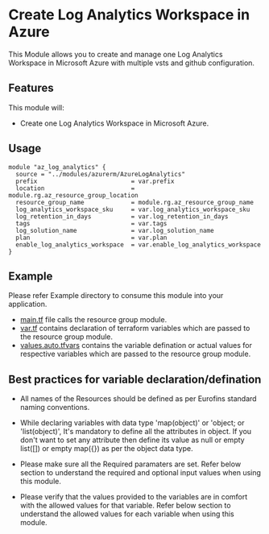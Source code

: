 # Create Log Analytics Workspace in Azure

This Module allows you to create and manage one Log Analytics Workspace in Microsoft Azure with multiple vsts and github configuration.

## Features

This module will:

- Create one Log Analytics Workspace in Microsoft Azure.

## Usage

```hcl
module "az_log_analytics" {
  source = "../modules/azurerm/AzureLogAnalytics"
  prefix                          = var.prefix
  location                        = module.rg.az_resource_group_location
  resource_group_name             = module.rg.az_resource_group_name
  log_analytics_workspace_sku     = var.log_analytics_workspace_sku
  log_retention_in_days           = var.log_retention_in_days
  tags                            = var.tags 
  log_solution_name               = var.log_solution_name
  plan                            = var.plan
  enable_log_analytics_workspace  = var.enable_log_analytics_workspace
}
```

## Example

Please refer Example directory to consume this module into your application.

- [main.tf](./main.tf) file calls the resource group module.
- [var.tf](./var.tf) contains declaration of terraform variables which are passed to the resource group module.
- [values.auto.tfvars](./values.auto.tfvars) contains the variable defination or actual values for respective variables which are passed to the resource group module.

## Best practices for variable declaration/defination

- All names of the Resources should be defined as per Eurofins standard naming conventions.

- While declaring variables with data type 'map(object)' or 'object; or 'list(object)', It's mandatory to define all the attributes in object. If you don't want to set any attribute then define its value as null or empty list([]) or empty map({}) as per the object data type.

- Please make sure all the Required paramaters are set. Refer below section to understand the required and optional input values when using this module.

- Please verify that the values provided to the variables are in comfort with the allowed values for that variable. Refer below section to understand the allowed values for each variable when using this module.

